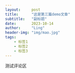 ```yaml
---
layout:     post
title:      "这是第三篇demo文章"
subtitle:   "副标题"
date:       2023-10-14
author:     "Ling"
header-img: "img/mao.jpg"
tags:
    - 标签1
    - 标签2
    - 标签3
---
```


测试评论区

